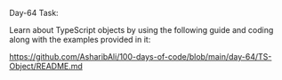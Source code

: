 Day-64 Task:

Learn about TypeScript objects by using the following guide and coding along with the examples provided in it:

https://github.com/AsharibAli/100-days-of-code/blob/main/day-64/TS-Object/README.md